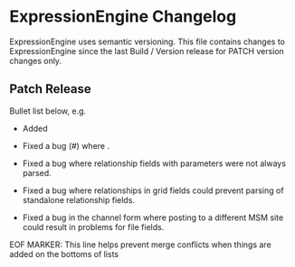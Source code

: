 # ExpressionEngine Changelog

ExpressionEngine uses semantic versioning. This file contains changes to ExpressionEngine since the last Build / Version release for PATCH version changes only.

## Patch Release

Bullet list below, e.g.
   - Added <new feature>
   - Fixed a bug (#<linked issue number>) where <bug behavior>.

   - Fixed a bug where relationship fields with parameters were not always parsed.
   - Fixed a bug where relationships in grid fields could prevent parsing of standalone relationship fields.
   - Fixed a bug in the channel form where posting to a different MSM site could result in problems for file fields.

EOF MARKER: This line helps prevent merge conflicts when things are
added on the bottoms of lists
